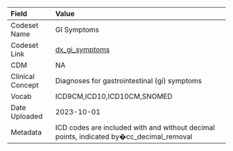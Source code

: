 |Field            |Value                                                                                   |
|:----------------|:---------------------------------------------------------------------------------------|
|Codeset Name     |GI Symptoms                                                                             |
|Codeset Link     |[dx_gi_symptoms](https://github.com/PEDSnet/Variable-Dictionary/blob/main/condition/dx_gi_symptoms.csv)|
|CDM              |NA                                                                                      |
|Clinical Concept |Diagnoses for gastrointestinal (gi) symptoms                                            |
|Vocab            |ICD9CM,ICD10,ICD10CM,SNOMED                                                             |
|Date Uploaded    |2023-10-01                                                                              |
|Metadata         |ICD codes are included with and without decimal points, indicated by�cc_decimal_removal |
